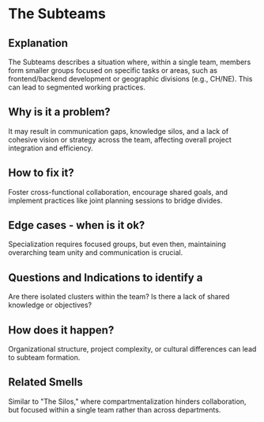 # The Subteams
## Explanation
The Subteams describes a situation where, within a single team, members form smaller groups focused on specific tasks or areas, such as frontend/backend development or geographic divisions (e.g., CH/NE). This can lead to segmented working practices.

## Why is it a problem?
It may result in communication gaps, knowledge silos, and a lack of cohesive vision or strategy across the team, affecting overall project integration and efficiency.

## How to fix it?
Foster cross-functional collaboration, encourage shared goals, and implement practices like joint planning sessions to bridge divides.

## Edge cases - when is it ok?
Specialization requires focused groups, but even then, maintaining overarching team unity and communication is crucial.

## Questions and Indications to identify a
Are there isolated clusters within the team?
Is there a lack of shared knowledge or objectives?

## How does it happen?
Organizational structure, project complexity, or cultural differences can lead to subteam formation.

## Related Smells
Similar to "The Silos," where compartmentalization hinders collaboration, but focused within a single team rather than across departments.